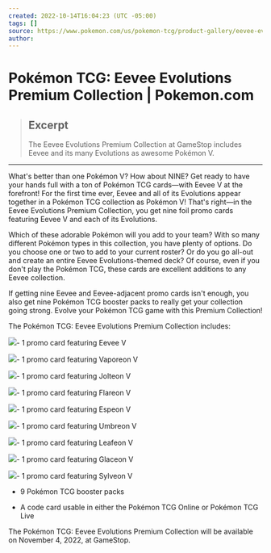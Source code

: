 ```yaml
---
created: 2022-10-14T16:04:23 (UTC -05:00)
tags: []
source: https://www.pokemon.com/us/pokemon-tcg/product-gallery/eevee-evolutions-premium-collection/
author: 
---
```


# Pokémon TCG: Eevee Evolutions Premium Collection | Pokemon.com

> ## Excerpt
> The Eevee Evolutions Premium Collection at GameStop includes Eevee and its many Evolutions as awesome Pokémon V.

---
What's better than one Pokémon V? How about NINE? Get ready to have your hands full with a ton of Pokémon TCG cards—with Eevee V at the forefront! For the first time ever, Eevee and all of its Evolutions appear together in a Pokémon TCG collection as Pokémon V! That's right—in the Eevee Evolutions Premium Collection, you get nine foil promo cards featuring Eevee V and each of its Evolutions.

Which of these adorable Pokémon will you add to your team? With so many different Pokémon types in this collection, you have plenty of options. Do you choose one or two to add to your current roster? Or do you go all-out and create an entire Eevee Evolutions-themed deck? Of course, even if you don't play the Pokémon TCG, these cards are excellent additions to any Eevee collection.

If getting nine Eevee and Eevee-adjacent promo cards isn't enough, you also get nine Pokémon TCG booster packs to really get your collection going strong. Evolve your Pokémon TCG game with this Premium Collection!

The Pokémon TCG: Eevee Evolutions Premium Collection includes:

![](https://assets.pokemon.com//assets/cms2/img/cards/web/SWSHP/SWSHP_EN_SWSH065.png)-   1 promo card featuring Eevee V
    
![](https://assets.pokemon.com//assets/cms2/img/cards/web/SWSHP/SWSHP_EN_SWSH150.png)-   1 promo card featuring Vaporeon V
    
![](https://assets.pokemon.com//assets/cms2/img/cards/web/SWSHP/SWSHP_EN_SWSH151.png)-   1 promo card featuring Jolteon V
    
![](https://assets.pokemon.com//assets/cms2/img/cards/web/SWSHP/SWSHP_EN_SWSH149.png)-   1 promo card featuring Flareon V
    
![](https://assets.pokemon.com//assets/cms2/img/cards/web/SWSHP/SWSHP_EN_SWSH201.png)-   1 promo card featuring Espeon V
    
![](https://assets.pokemon.com//assets/cms2/img/cards/web/SWSHP/SWSHP_EN_SWSH203.png)-   1 promo card featuring Umbreon V
    
![](https://assets.pokemon.com//assets/cms2/img/cards/web/SWSHP/SWSHP_EN_SWSH194.png)-   1 promo card featuring Leafeon V
    
![](https://assets.pokemon.com//assets/cms2/img/cards/web/SWSHP/SWSHP_EN_SWSH196.png)-   1 promo card featuring Glaceon V
    
![](https://assets.pokemon.com//assets/cms2/img/cards/web/SWSHP/SWSHP_EN_SWSH202.png)-   1 promo card featuring Sylveon V
    
-   9 Pokémon TCG booster packs
    
-   A code card usable in either the Pokémon TCG Online or Pokémon TCG Live
    

The Pokémon TCG: Eevee Evolutions Premium Collection will be available on November 4, 2022, at GameStop.
